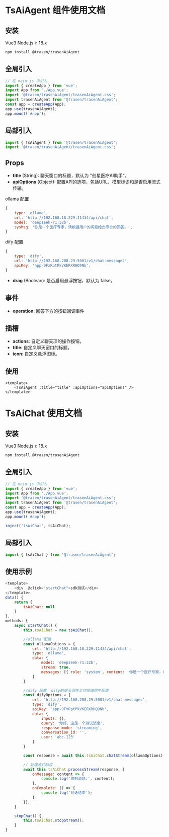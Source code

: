 # TsAiAgent 组件使用文档

## 安装

Vue3 Node.js ≥ 18.x

```bash
npm install @trasen/trasenAiAgent
```

## 全局引入

```javascript
// 在 main.js 中引入
import { createApp } from 'vue';
import App from './App.vue';
import '@trasen/trasenAiAgent/trasenAiAgent.css';
import trasenAiAgent from '@trasen/trasenAiAgent';
const app = createApp(App);
app.use(trasenAiAgent);
app.mount('#app');
```

## 局部引入

```javascript
import { TsAiAgent } from '@trasen/trasenAiAgent';
import '@trasen/trasenAiAgent/trasenAiAgent.css';
```

## Props

- **title** (String): 聊天窗口的标题，默认为 "创星医疗AI助手"。
- **apiOptions** (Object): 配置API的选项，包括URL、模型标识和是否启用流式传输。

ollama 配置

```javascript
{
    type: 'ollama',
    url: 'http://192.168.18.229:11434/api/chat',
    model: 'deepseek-r1:32b',
    sysMsg: '你是一个医疗专家，请根据用户的问题给出专业的回答。',
}
```

dify 配置

```javascript
{
    type: 'dify',
    url: 'http://192.168.208.29:5001/v1/chat-messages',
    apiKey: 'app-9FxRptPkVKERXRHQ9Nb',
}
```

- **drag** (Boolean): 是否启用悬浮按钮，默认为 false。

## 事件

- **operation**: 回答下方的按钮回调事件

## 插槽

- **actions**: 自定义聊天项的操作按钮。
- **title**: 自定义聊天窗口的标题。
- **icon**: 自定义悬浮图标。

## 使用

```vue
<template>
    <TsAiAgent :title="title" :apiOptions="apiOptions" />
</template>
```

# TsAiChat 使用文档

## 安装

Vue3 Node.js ≥ 18.x

```bash
npm install @trasen/trasenAiAgent
```

## 全局引入

```javascript
// 在 main.js 中引入
import { createApp } from 'vue';
import App from './App.vue';
import '@trasen/trasenAiAgent/trasenAiAgent.css';
import trasenAiAgent from '@trasen/trasenAiAgent';
const app = createApp(App);
app.use(trasenAiAgent);
app.mount('#app');
```

```javascript
inject('tsAiChat', tsAiChat);
```

## 局部引入

```javascript
import { tsAiChat } from '@trasen/trasenAiAgent';
```

## 使用示例

```javascript
<template>
    <div  @click="startChat">sdk测试</div>
</template>
data() {
    return {
        tsAiChat: null
    }
},
methods: {
    async startChat() {
        this.tsAiChat = new tsAiChat();

		//ollama 配置
        const ollamaOptions = {
            url: 'http://192.168.18.229:11434/api/chat',
            type: 'ollama',
            data: {
                model: 'deepseek-r1:32b',
                stream: true,
                messages: [{ role: 'system', content: '你是一个医疗专家，请根据用户的问题给出专业的回答。' }, { role: 'user', content: '你好，这是一个测试消息' }]
            }
        }

		//dify 配置  dify的提示词在工作室编排中配置
        const difyOptions = {
            url: 'http://192.168.208.29:5001/v1/chat-messages',
            type: 'dify',
            apiKey: 'app-9FxRptPkVKERXRHQ9Nb',
            data: {
                inputs: {},
                query: '你好，这是一个测试消息',
                response_mode: 'streaming',
                conversation_id: '',
                user: 'abc-123'
            }
        }

		const response = await this.tsAiChat.chatStream(ollamaOptions);

        // 处理流式响应
        await this.tsAiChat.processStream(response, {
            onMessage: content => {
                console.log('收到消息:', content);
            },
            onComplete: () => {
                console.log('对话结束');
            }
        });
    }

    stopChat() {
        this.tsAiChat.stopStream();
    }
}
```
